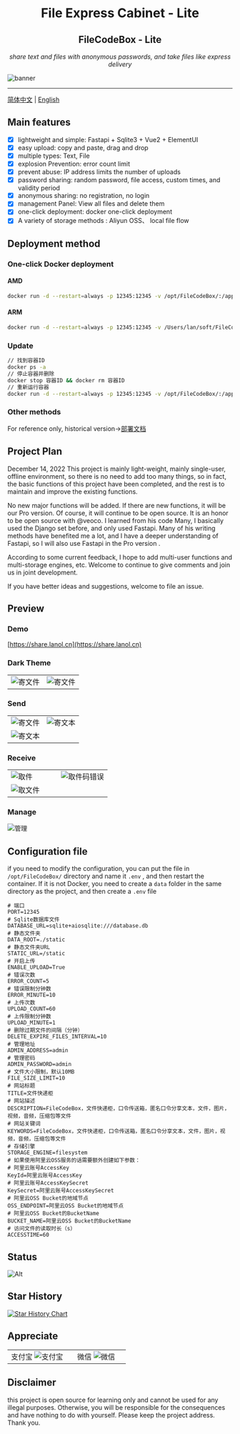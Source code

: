 <div align="center">
<h1>File Express Cabinet - Lite</h1>
<h2>FileCodeBox - Lite</h2>
<p><em>share text and files with anonymous passwords, and take files like express delivery </em></p>
</div>

![banner](https://raw.githubusercontent.com/vastsa/FileCodeBox/master/static/banners/img_1.png)


---

[简体中文](./readme.md) | [English](./readme_en.md)

## Main features

- [x] lightweight and simple: Fastapi + Sqlite3 + Vue2 + ElementUI
- [x] easy upload: copy and paste, drag and drop
- [x] multiple types: Text, File
- [x] explosion Prevention: error count limit
- [x] prevent abuse: IP address limits the number of uploads
- [x] password sharing: random password, file access, custom times, and validity period
- [x] anonymous sharing: no registration, no login
- [x] management Panel: View all files and delete them
- [x] one-click deployment: docker one-click deployment
- [x] A variety of storage methods : Aliyun OSS、 local file flow

## Deployment method

### One-click Docker deployment

#### AMD

```bash
docker run -d --restart=always -p 12345:12345 -v /opt/FileCodeBox/:/app/data --name filecodebox lanol/filecodebox:latest
```

#### ARM

```bash
docker run -d --restart=always -p 12345:12345 -v /Users/lan/soft/FileCodeBox/:/app/data --name filecodebox lanol/filecodebox:arm
```

### Update

```bash
// 找到容器ID
docker ps -a
// 停止容器并删除
docker stop 容器ID && docker rm 容器ID
// 重新运行容器
docker run -d --restart=always -p 12345:12345 -v /opt/FileCodeBox/:/app/data --name filecodebox lanol/filecodebox:latest
```

### Other methods

For reference only, historical version->[部署文档](https://www.yuque.com/lxyo/work/zd0kvzy7fofx6w7v)

## Project Plan

December 14, 2022
This project is mainly light-weight, mainly single-user, offline environment, so there is no need to add too many
things, so in fact, the basic functions of this project have been completed, and the rest is to maintain and improve the
existing functions.

No new major functions will be added. If there are new functions, it will be our Pro version. Of course, it will
continue to be open source. It is an honor to be open source with @veoco. I learned from his code Many, I basically used
the Django set before, and only used Fastapi. Many of his writing methods have benefited me a lot, and I have a deeper
understanding of Fastapi, so I will also use Fastapi in the Pro version .

According to some current feedback, I hope to add multi-user functions and multi-storage engines, etc. Welcome to
continue to give comments and join us in joint development.

If you have better ideas and suggestions, welcome to file an issue.

## Preview

### Demo

[https://share.lanol.cn](https://share.lanol.cn)

### Dark Theme

<table style="width:100%">

<tr style="width: 100%">
<td style="width: 50%">
<img src="https://raw.githubusercontent.com/vastsa/FileCodeBox/master/images/img_10.png" alt="寄文件">

</td>
<td style="width: 50%">
<img src="https://raw.githubusercontent.com/vastsa/FileCodeBox/master/images/img_11.png" alt="寄文件">

</td>
</tr>
</table>

### Send

<table style="width: 100%">
<tr style="width: 100%">
<td style="width: 50%">
<img src="https://raw.githubusercontent.com/vastsa/FileCodeBox/master/images/img_1.png" alt="寄文件">
</td>
<td style="width: 50%">
<img src="https://raw.githubusercontent.com/vastsa/FileCodeBox/master/images/img_2.png" alt="寄文本">
</td>
</tr>
<tr style="width: 100%;">
<td colspan="2" style="width: 100%;">
<img src="https://raw.githubusercontent.com/vastsa/FileCodeBox/master/images/img_3.png" alt="寄文本">
</td>
</tr>
</table>

### Receive

<table style="width: 100%">
<tr style="width: 100%">
<td style="width: 50%">
<img src="https://raw.githubusercontent.com/vastsa/FileCodeBox/master/images/img_6.png" alt="取件">
</td>
<td style="width: 50%">
<img src="https://raw.githubusercontent.com/vastsa/FileCodeBox/master/images/img_5.png" alt="取件码错误">
</td>
</tr>
<tr style="width: 100%;">
<td colspan="2" style="width: 100%;">
<img src="https://raw.githubusercontent.com/vastsa/FileCodeBox/master/images/img_4.png" alt="取文件">
</td>
</tr>
</table>

### Manage

![管理](https://raw.githubusercontent.com/vastsa/FileCodeBox/master/images/img_7.png)

## Configuration file

if you need to modify the configuration, you can put the file in `/opt/FileCodeBox/` directory and name it `.env` , and
then restart the container.
If it is not Docker, you need to create a `data` folder in the same directory as the project, and then create a `.env`
file

```dotenv
# 端口
PORT=12345
# Sqlite数据库文件
DATABASE_URL=sqlite+aiosqlite:///database.db
# 静态文件夹
DATA_ROOT=./static
# 静态文件夹URL
STATIC_URL=/static
# 开启上传
ENABLE_UPLOAD=True
# 错误次数
ERROR_COUNT=5
# 错误限制分钟数
ERROR_MINUTE=10
# 上传次数
UPLOAD_COUNT=60
# 上传限制分钟数
UPLOAD_MINUTE=1
# 删除过期文件的间隔（分钟）
DELETE_EXPIRE_FILES_INTERVAL=10
# 管理地址
ADMIN_ADDRESS=admin
# 管理密码
ADMIN_PASSWORD=admin
# 文件大小限制，默认10MB
FILE_SIZE_LIMIT=10
# 网站标题
TITLE=文件快递柜
# 网站描述
DESCRIPTION=FileCodeBox，文件快递柜，口令传送箱，匿名口令分享文本，文件，图片，视频，音频，压缩包等文件
# 网站关键词
KEYWORDS=FileCodeBox，文件快递柜，口令传送箱，匿名口令分享文本，文件，图片，视频，音频，压缩包等文件
# 存储引擎
STORAGE_ENGINE=filesystem
# 如果使用阿里云OSS服务的话需要额外创建如下参数：
# 阿里云账号AccessKey
KeyId=阿里云账号AccessKey
# 阿里云账号AccessKeySecret
KeySecret=阿里云账号AccessKeySecret
# 阿里云OSS Bucket的地域节点
OSS_ENDPOINT=阿里云OSS Bucket的地域节点
# 阿里云OSS Bucket的BucketName
BUCKET_NAME=阿里云OSS Bucket的BucketName
# 访问文件的读取时长（s）
ACCESSTIME=60
```

## Status

![Alt](https://repobeats.axiom.co/api/embed/7a6c92f1d96ee57e6fb67f0df371528397b0c9ac.svg "Repobeats analytics image")

## Star History

[![Star History Chart](https://api.star-history.com/svg?repos=vastsa/FileCodeBox&type=Date)](https://star-history.com/#vastsa/FileCodeBox&Date)

## Appreciate

<table style="width: 100%">
<tr style="width: 100%">
<td style="width: 50%;text-align: center;">
支付宝
<img src="https://raw.githubusercontent.com/vastsa/FileCodeBox/master/images/img_9.png" alt="支付宝">
</td>
<td style="width: 50%;text-align: center">
微信
<img src="https://raw.githubusercontent.com/vastsa/FileCodeBox/master/images/img_8.png" alt="微信">
</td>
</tr>
</table>    

## Disclaimer

this project is open source for learning only and cannot be used for any illegal purposes. Otherwise, you will be
responsible for the consequences and have nothing to do with yourself. Please keep the project address. Thank you.
